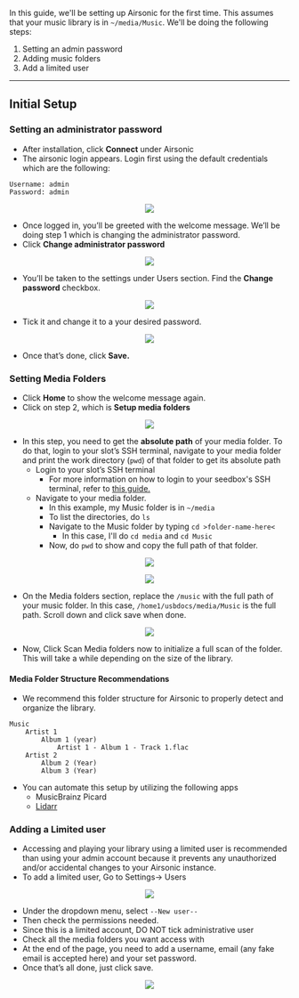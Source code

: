 In this guide, we'll be setting up Airsonic for the first time. This assumes that your music library is in `~/media/Music`. We'll be doing the following steps:

1.  Setting an admin password
2.  Adding music folders
3.  Add a limited user

***

## Initial Setup

### Setting an administrator password

* After installation, click **Connect** under Airsonic
* The airsonic login appears. Login first using the default credentials which are the following:

```
Username: admin
Password: admin
```

<p align="center">
<img src="https://docs.usbx.me/uploads/images/gallery/2020-03/scaled-1680-/image-1584105392504.png">
</p>

* Once logged in, you’ll be greeted with the welcome message. We’ll be doing step 1 which is changing the administrator password.
* Click **Change administrator password**

<p align="center">
<img src="https://docs.usbx.me/uploads/images/gallery/2020-03/scaled-1680-/image-1584105526127.png">
</p>

* You’ll be taken to the settings under Users section. Find the **Change password** checkbox.

<p align="center">
<img src="https://docs.usbx.me/uploads/images/gallery/2020-03/scaled-1680-/image-1584105660761.png">
</p>

* Tick it and change it to a your desired password.

<p align="center">
<img src="https://docs.usbx.me/uploads/images/gallery/2020-03/scaled-1680-/image-1584105705313.png">
</p>

* Once that’s done, click **Save.**

### Setting Media Folders

* Click **Home** to show the welcome message again.
* Click on step 2, which is **Setup media folders**

<p align="center">
<img src="https://docs.usbx.me/uploads/images/gallery/2020-03/scaled-1680-/image-1584105762707.png">
</p>

* In this step, you need to get the **absolute path** of your media folder. To do that, login to your slot’s SSH terminal, navigate to your media folder and print the work directory (`pwd`) of that folder to get its absolute path
  * Login to your slot’s SSH terminal
    * For more information on how to login to your seedbox's SSH terminal, refer to [this guide.](https://docs.usbx.me/books/secure-shell-%28ssh%29/page/how-to-connect-to-your-seedbox-via-ssh "How to connect to your seedbox via SSH")
  * Navigate to your media folder.
    * In this example, my Music folder is in `~/media`
    * To list the directories, do `ls`
    * Navigate to the Music folder by typing `cd >folder-name-here<`
      * In this case, I'll do `cd media` and `cd Music`
    * Now, do `pwd` to show and copy the full path of that folder.

<p align="center">
<img src="https://docs.usbx.me/uploads/images/gallery/2020-03/scaled-1680-/image-1584186717418.png">
</p>
<p align="center">
<img src="https://docs.usbx.me/uploads/images/gallery/2020-03/scaled-1680-/image-1584186813933.png">
</p>

* On the Media folders section, replace the `/music` with the full path of your music folder. In this case, `/home1/usbdocs/media/Music` is the full path. Scroll down and click save when done.

<p align="center">
<img src="https://docs.usbx.me/uploads/images/gallery/2020-03/scaled-1680-/image-1584187026335.png">
</p>

* Now, Click Scan Media folders now to initialize a full scan of the folder. This will take a while depending on the size of the library.

#### Media Folder Structure Recommendations

* We recommend this folder structure for Airsonic to properly detect and organize the library.

```
Music
    Artist 1
        Album 1 (year)
            Artist 1 - Album 1 - Track 1.flac
    Artist 2
        Album 2 (Year)
        Album 3 (Year)
```

* You can automate this setup by utilizing the following apps
  * MusicBrainz Picard
  * [Lidarr](https://docs.usbx.me/books/lidarr "Lidarr")

### Adding a Limited user

* Accessing and playing your library using a limited user is recommended than using your admin account because it prevents any unauthorized and/or accidental changes to your Airsonic instance.
* To add a limited user, Go to Settings-> Users

<p align="center">
<img src="https://docs.usbx.me/uploads/images/gallery/2020-03/scaled-1680-/image-1584187458858.png">
</p>

* Under the dropdown menu, select `--New user--`
* Then check the permissions needed.
* Since this is a limited account, DO NOT tick administrative user
* Check all the media folders you want access with
* At the end of the page, you need to add a username, email (any fake email is accepted here) and your set password.
* Once that’s all done, just click save. 

<p align="center">
<img src="https://docs.usbx.me/uploads/images/gallery/2020-03/scaled-1680-/image-1584189737284.png">
</p>